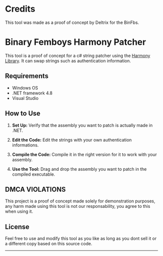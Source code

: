 # **Credits**

This tool was made as a proof of concept by Deltrix for the BinFbs.

# **Binary Femboys Harmony Patcher**

This tool is a proof of concept for a c# string patcher using the [Harmony Library](https://github.com/pardeike/Harmony/tree/master). It can swap strings such as authentication information.

## **Requirements**

- Windows OS
- .NET framework 4.8
- Visual Studio

## **How to Use**

1. **Set Up:** Verify that the assembly you want to patch is actually made in .NET.

2. **Edit the Code:** Edit the strings with your own authentication informations.

3. **Compile the Code:** Compile it in the right version for it to work with your assembly.

4. **Use the Tool:** Drag and drop the assembly you want to patch in the compiled executable.

## **DMCA VIOLATIONS**

This project is a proof of concept made solely for demonstration purposes, any harm made using this tool is not our responsability, you agree to this when using it.

## **License**

Feel free to use and modify this tool as you like as long as you dont sell it or a different copy based on this source code.

--- 
